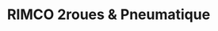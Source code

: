 ---
title: "RIMCO 2roues & Pneumatique"
url: /treichville/rimco-2roues-und-pneumatique/
shop: Motorrad
---